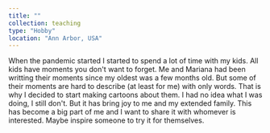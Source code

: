 ```yaml
---
title: ""
collection: teaching
type: "Hobby"
location: "Ann Arbor, USA"
---
```


When the pandemic started I started to spend a lot of time with my kids. All kids have moments you don't want to forget. Me and Mariana had been writting their moments since my oldest was a few months old. But some of their moments are hard to describe (at least for me) with only words. That is why I decided to start making cartoons about them. I had no idea what I was doing, I still don't. But it has bring joy to me and my extended family. This has become a big part of me and I want to share it with whomever is interested. Maybe inspire someone to try it for themselves.

